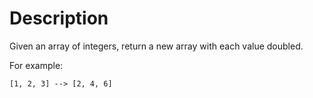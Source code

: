 # Description

Given an array of integers, return a new array with each value doubled.

For example:

```
[1, 2, 3] --> [2, 4, 6]
```
